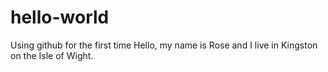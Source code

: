 # hello-world
Using github for the first time
Hello, my name is Rose and I live in Kingston on the Isle of Wight.
